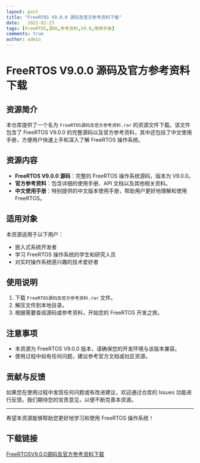 ```yaml
---
layout: post
title: "FreeRTOS V9.0.0 源码及官方参考资料下载"
date:   2022-02-23
tags: [FreeRTOS,源码,参考资料,V9.0,使用手册]
comments: true
author: admin
---
```

# FreeRTOS V9.0.0 源码及官方参考资料下载

## 资源简介

本仓库提供了一个名为 `FreeRTOS源码及官方参考资料.rar` 的资源文件下载。该文件包含了 FreeRTOS V9.0.0 的完整源码以及官方参考资料，其中还包括了中文使用手册，方便用户快速上手和深入了解 FreeRTOS 操作系统。

## 资源内容

- **FreeRTOS V9.0.0 源码**：完整的 FreeRTOS 操作系统源码，版本为 V9.0.0。
- **官方参考资料**：包含详细的使用手册、API 文档以及其他相关资料。
- **中文使用手册**：特别提供的中文版本使用手册，帮助用户更好地理解和使用 FreeRTOS。

## 适用对象

本资源适用于以下用户：

- 嵌入式系统开发者
- 学习 FreeRTOS 操作系统的学生和研究人员
- 对实时操作系统感兴趣的技术爱好者

## 使用说明

1. 下载 `FreeRTOS源码及官方参考资料.rar` 文件。
2. 解压文件到本地目录。
3. 根据需要查阅源码或参考资料，开始您的 FreeRTOS 开发之旅。

## 注意事项

- 本资源为 FreeRTOS V9.0.0 版本，请确保您的开发环境与该版本兼容。
- 使用过程中如有任何问题，建议参考官方文档或社区资源。

## 贡献与反馈

如果您在使用过程中发现任何问题或有改进建议，欢迎通过仓库的 Issues 功能进行反馈。我们期待您的宝贵意见，以便不断完善本资源。

---

希望本资源能够帮助您更好地学习和使用 FreeRTOS 操作系统！

## 下载链接

[FreeRTOSV9.0.0源码及官方参考资料下载](https://pan.quark.cn/s/a03693555b6c)
